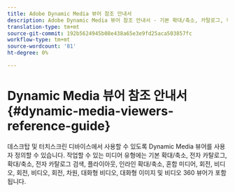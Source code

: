 ```yaml
---
title: Adobe Dynamic Media 뷰어 참조 안내서
description: Adobe Dynamic Media 뷰어 참조 안내서 - 기본 확대/축소, 카탈로그, 확대/축소, 전자 카탈로그 검색, 플라이아웃, 인라인 확대/축소, 혼합 미디어, 회전, 비디오, 회전, 회전, 비디오, 회전, 차원, 대화형 비디오, 대화형 이미지 및 비디오 360 뷰어에 대한 참조 가이드입니다.
translation-type: tm+mt
source-git-commit: 192b5624945b08e438a65e3e9fd25aca503857fc
workflow-type: tm+mt
source-wordcount: '81'
ht-degree: 0%

---
```



# Dynamic Media 뷰어 참조 안내서{#dynamic-media-viewers-reference-guide}

데스크탑 및 터치스크린 디바이스에서 사용할 수 있도록 Dynamic Media 뷰어를 사용자 정의할 수 있습니다. 작업할 수 있는 미디어 유형에는 기본 확대/축소, 전자 카탈로그, 확대/축소, 전자 카탈로그 검색, 플라이아웃, 인라인 확대/축소, 혼합 미디어, 회전, 비디오, 회전, 비디오, 회전, 차원, 대화형 비디오, 대화형 이미지 및 비디오 360 뷰어가 포함됩니다.

